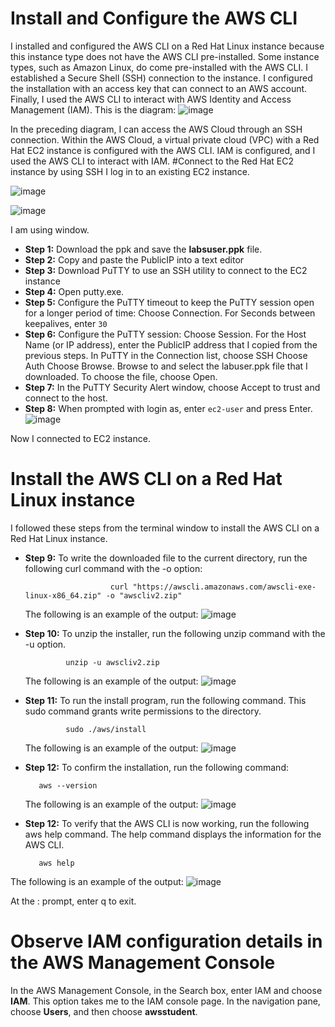 # Install and Configure the AWS CLI
I installed and configured the AWS CLI on a Red Hat Linux instance because this instance type does not have the AWS CLI pre-installed. Some instance types, such as Amazon Linux, do come pre-installed with the AWS CLI.
I established a Secure Shell (SSH) connection to the instance.
I configured the installation with an access key that can connect to an AWS account. Finally, I used the AWS CLI to interact with AWS Identity and Access Management (IAM).
This is the diagram:
![image](https://github.com/rashmisinha07/aws_restart/assets/62481476/7b66c19a-5e14-4068-a441-d3ae54a5e94a)

In the preceding diagram, I can access the AWS Cloud through an SSH connection. Within the AWS Cloud, a virtual private cloud (VPC) with a Red Hat EC2 instance is configured with the AWS CLI. IAM is configured, and I used the AWS CLI to interact with IAM.
#Connect to the Red Hat EC2 instance by using SSH
 I log in to an existing EC2 instance.

 
 ![image](https://github.com/rashmisinha07/aws_restart/assets/62481476/f4b677f8-76c3-427e-aca3-a602fdccd025)

 ![image](https://github.com/rashmisinha07/aws_restart/assets/62481476/80c5c88d-6846-4f19-8e33-f7f3b7ebb03b)

 
I am using window.
* **Step 1:** Download the ppk and save the **labsuser.ppk** file.
* **Step 2:** Copy and paste the PublicIP into a text editor
* **Step 3:** Download PuTTY to use an SSH utility to connect to the EC2 instance
* **Step 4:** Open putty.exe.
* **Step 5:** Configure the PuTTY timeout to keep the PuTTY session open for a longer period of time:
                Choose Connection.
                For Seconds between keepalives, enter `30`
* **Step 6:** Configure the PuTTY session:
              Choose Session.
              For the Host Name (or IP address), enter the PublicIP address that I copied from the previous steps.
               In PuTTY in the Connection list, choose SSH 
               Choose Auth
                Choose Browse.
                Browse to and select the labuser.ppk file that I downloaded.
                To choose the file, choose Open.
* **Step 7:** In the PuTTY Security Alert window, choose Accept to trust and connect to the host.
* **Step 8:** When prompted with login as, enter `ec2-user` and press Enter.
![image](https://github.com/rashmisinha07/aws_restart/assets/62481476/7fc34eed-2a3b-4847-b500-85136b327173)

Now I connected to EC2 instance.

# Install the AWS CLI on a Red Hat Linux instance
I followed these steps from the terminal window to install the AWS CLI on a Red Hat Linux instance.

* **Step 9:** To write the downloaded file to the current directory, run the following curl command with the -o option:
  
                         curl "https://awscli.amazonaws.com/awscli-exe-linux-x86_64.zip" -o "awscliv2.zip"
  The following is an example of the output:
  ![image](https://github.com/rashmisinha07/aws_restart/assets/62481476/d092ecc6-c82b-4e37-a4ac-2abf2f2f6b2d)

* **Step 10:** To unzip the installer, run the following unzip command with the -u option.

               unzip -u awscliv2.zip
  The following is an example of the output:
  ![image](https://github.com/rashmisinha07/aws_restart/assets/62481476/cd040951-0df0-4505-9ce9-52d46df1c1ad)

* **Step 11:** To run the install program, run the following command. This sudo command grants write permissions to the directory.

               sudo ./aws/install
   The following is an example of the output:
  ![image](https://github.com/rashmisinha07/aws_restart/assets/62481476/ae3f23c6-a4a4-4913-a4d3-d4bd4ffdb305)

 * **Step 12:** To confirm the installation, run the following command:

          aws --version
   The following is an example of the output:
   ![image](https://github.com/rashmisinha07/aws_restart/assets/62481476/f8c5ecfc-36d6-4c62-8b20-5131e92598ed)

* **Step 12:** To verify that the AWS CLI is now working, run the following aws help command. The help command displays the information for the AWS CLI.

         aws help
  
The following is an example of the output:
![image](https://github.com/rashmisinha07/aws_restart/assets/62481476/6a5c923e-a35e-4b4a-a892-10604556ca00)

At the : prompt, enter q to exit.
# Observe IAM configuration details in the AWS Management Console

In the AWS Management Console, in the Search box, enter IAM and choose **IAM**. This option takes me to the IAM console page. In the navigation pane, choose **Users**, and then choose **awsstudent**. 



   

  

  
  

  
